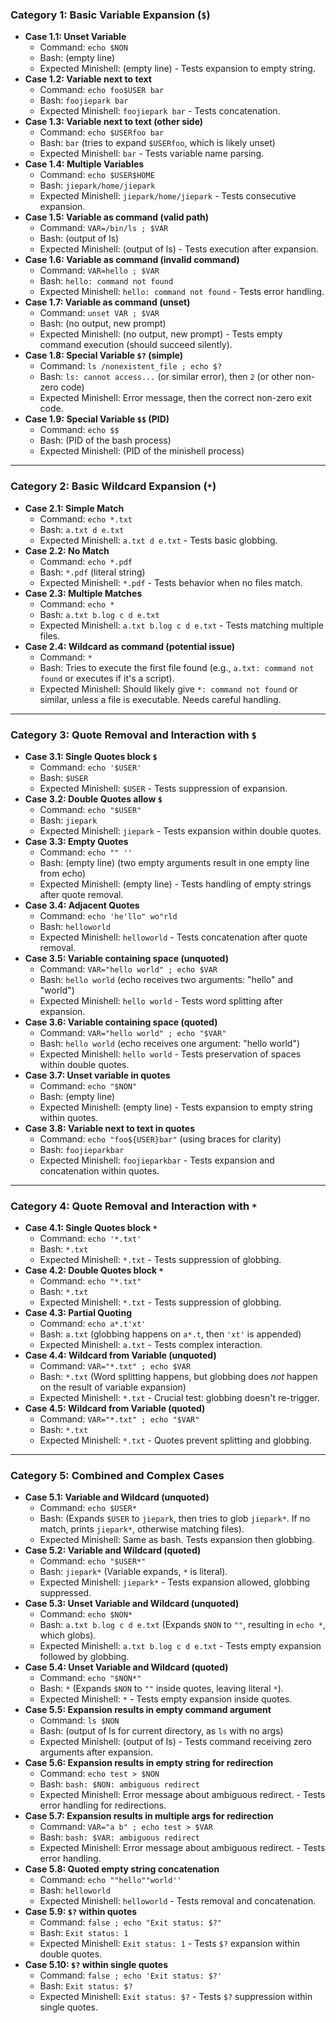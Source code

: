 

### Category 1: Basic Variable Expansion (`$`)

*   **Case 1.1: Unset Variable**
    *   Command: `echo $NON`
    *   Bash: (empty line)
    *   Expected Minishell: (empty line) - Tests expansion to empty string.
*   **Case 1.2: Variable next to text**
    *   Command: `echo foo$USER bar`
    *   Bash: `foojiepark bar`
    *   Expected Minishell: `foojiepark bar` - Tests concatenation.
*   **Case 1.3: Variable next to text (other side)**
    *   Command: `echo $USERfoo bar`
    *   Bash: `bar` (tries to expand `$USERfoo`, which is likely unset)
    *   Expected Minishell: `bar` - Tests variable name parsing.
*   **Case 1.4: Multiple Variables**
    *   Command: `echo $USER$HOME`
    *   Bash: `jiepark/home/jiepark`
    *   Expected Minishell: `jiepark/home/jiepark` - Tests consecutive expansion.
*   **Case 1.5: Variable as command (valid path)**
    *   Command: `VAR=/bin/ls ; $VAR`
    *   Bash: (output of ls)
    *   Expected Minishell: (output of ls) - Tests execution after expansion.
*   **Case 1.6: Variable as command (invalid command)**
    *   Command: `VAR=hello ; $VAR`
    *   Bash: `hello: command not found`
    *   Expected Minishell: `hello: command not found` - Tests error handling.
*   **Case 1.7: Variable as command (unset)**
    *   Command: `unset VAR ; $VAR`
    *   Bash: (no output, new prompt)
    *   Expected Minishell: (no output, new prompt) - Tests empty command execution (should succeed silently).
*   **Case 1.8: Special Variable `$?` (simple)**
    *   Command: `ls /nonexistent_file ; echo $?`
    *   Bash: `ls: cannot access...` (or similar error), then `2` (or other non-zero code)
    *   Expected Minishell: Error message, then the correct non-zero exit code.
*   **Case 1.9: Special Variable `$$` (PID)**
    *   Command: `echo $$`
    *   Bash: (PID of the bash process)
    *   Expected Minishell: (PID of the minishell process)

---

### Category 2: Basic Wildcard Expansion (`*`)

*   **Case 2.1: Simple Match**
    *   Command: `echo *.txt`
    *   Bash: `a.txt d e.txt`
    *   Expected Minishell: `a.txt d e.txt` - Tests basic globbing.
*   **Case 2.2: No Match**
    *   Command: `echo *.pdf`
    *   Bash: `*.pdf` (literal string)
    *   Expected Minishell: `*.pdf` - Tests behavior when no files match.
*   **Case 2.3: Multiple Matches**
    *   Command: `echo *`
    *   Bash: `a.txt b.log c d e.txt`
    *   Expected Minishell: `a.txt b.log c d e.txt` - Tests matching multiple files.
*   **Case 2.4: Wildcard as command (potential issue)**
    *   Command: `*`
    *   Bash: Tries to execute the first file found (e.g., `a.txt: command not found` or executes if it's a script).
    *   Expected Minishell: Should likely give `*: command not found` or similar, unless a file is executable. Needs careful handling.

---

### Category 3: Quote Removal and Interaction with `$`

*   **Case 3.1: Single Quotes block `$`**
    *   Command: `echo '$USER'`
    *   Bash: `$USER`
    *   Expected Minishell: `$USER` - Tests suppression of expansion.
*   **Case 3.2: Double Quotes allow `$`**
    *   Command: `echo "$USER"`
    *   Bash: `jiepark`
    *   Expected Minishell: `jiepark` - Tests expansion within double quotes.
*   **Case 3.3: Empty Quotes**
    *   Command: `echo "" ''`
    *   Bash: (empty line) (two empty arguments result in one empty line from echo)
    *   Expected Minishell: (empty line) - Tests handling of empty strings after quote removal.
*   **Case 3.4: Adjacent Quotes**
    *   Command: `echo 'he'llo" wo"rld`
    *   Bash: `helloworld`
    *   Expected Minishell: `helloworld` - Tests concatenation after quote removal.
*   **Case 3.5: Variable containing space (unquoted)**
    *   Command: `VAR="hello world" ; echo $VAR`
    *   Bash: `hello world` (echo receives two arguments: "hello" and "world")
    *   Expected Minishell: `hello world` - Tests word splitting after expansion.
*   **Case 3.6: Variable containing space (quoted)**
    *   Command: `VAR="hello world" ; echo "$VAR"`
    *   Bash: `hello world` (echo receives one argument: "hello world")
    *   Expected Minishell: `hello world` - Tests preservation of spaces within double quotes.
*   **Case 3.7: Unset variable in quotes**
    *   Command: `echo "$NON"`
    *   Bash: (empty line)
    *   Expected Minishell: (empty line) - Tests expansion to empty string within quotes.
*   **Case 3.8: Variable next to text in quotes**
    *   Command: `echo "foo${USER}bar"` (using braces for clarity)
    *   Bash: `foojieparkbar`
    *   Expected Minishell: `foojieparkbar` - Tests expansion and concatenation within quotes.

---

### Category 4: Quote Removal and Interaction with `*`

*   **Case 4.1: Single Quotes block `*`**
    *   Command: `echo '*.txt'`
    *   Bash: `*.txt`
    *   Expected Minishell: `*.txt` - Tests suppression of globbing.
*   **Case 4.2: Double Quotes block `*`**
    *   Command: `echo "*.txt"`
    *   Bash: `*.txt`
    *   Expected Minishell: `*.txt` - Tests suppression of globbing.
*   **Case 4.3: Partial Quoting**
    *   Command: `echo a*.t'xt'`
    *   Bash: `a.txt` (globbing happens on `a*.t`, then `'xt'` is appended)
    *   Expected Minishell: `a.txt` - Tests complex interaction.
*   **Case 4.4: Wildcard from Variable (unquoted)**
    *   Command: `VAR="*.txt" ; echo $VAR`
    *   Bash: `*.txt` (Word splitting happens, but globbing does *not* happen on the result of variable expansion)
    *   Expected Minishell: `*.txt` - Crucial test: globbing doesn't re-trigger.
*   **Case 4.5: Wildcard from Variable (quoted)**
    *   Command: `VAR="*.txt" ; echo "$VAR"`
    *   Bash: `*.txt`
    *   Expected Minishell: `*.txt` - Quotes prevent splitting and globbing.

---

### Category 5: Combined and Complex Cases

*   **Case 5.1: Variable and Wildcard (unquoted)**
    *   Command: `echo $USER*`
    *   Bash: (Expands `$USER` to `jiepark`, then tries to glob `jiepark*`. If no match, prints `jiepark*`, otherwise matching files).
    *   Expected Minishell: Same as bash. Tests expansion then globbing.
*   **Case 5.2: Variable and Wildcard (quoted)**
    *   Command: `echo "$USER*"`
    *   Bash: `jiepark*` (Variable expands, `*` is literal).
    *   Expected Minishell: `jiepark*` - Tests expansion allowed, globbing suppressed.
*   **Case 5.3: Unset Variable and Wildcard (unquoted)**
    *   Command: `echo $NON*`
    *   Bash: `a.txt b.log c d e.txt` (Expands `$NON` to `""`, resulting in `echo *`, which globs).
    *   Expected Minishell: `a.txt b.log c d e.txt` - Tests empty expansion followed by globbing.
*   **Case 5.4: Unset Variable and Wildcard (quoted)**
    *   Command: `echo "$NON*"`
    *   Bash: `*` (Expands `$NON` to `""` inside quotes, leaving literal `*`).
    *   Expected Minishell: `*` - Tests empty expansion inside quotes.
*   **Case 5.5: Expansion results in empty command argument**
    *   Command: `ls $NON`
    *   Bash: (output of ls for current directory, as `ls` with no args)
    *   Expected Minishell: (output of ls) - Tests command receiving zero arguments after expansion.
*   **Case 5.6: Expansion results in empty string for redirection**
    *   Command: `echo test > $NON`
    *   Bash: `bash: $NON: ambiguous redirect`
    *   Expected Minishell: Error message about ambiguous redirect. - Tests error handling for redirections.
*   **Case 5.7: Expansion results in multiple args for redirection**
    *   Command: `VAR="a b" ; echo test > $VAR`
    *   Bash: `bash: $VAR: ambiguous redirect`
    *   Expected Minishell: Error message about ambiguous redirect. - Tests error handling.
*   **Case 5.8: Quoted empty string concatenation**
    *   Command: `echo ""hello""world''`
    *   Bash: `helloworld`
    *   Expected Minishell: `helloworld` - Tests removal and concatenation.
*   **Case 5.9: `$?` within quotes**
    *   Command: `false ; echo "Exit status: $?"`
    *   Bash: `Exit status: 1`
    *   Expected Minishell: `Exit status: 1` - Tests `$?` expansion within double quotes.
*   **Case 5.10: `$?` within single quotes**
    *   Command: `false ; echo 'Exit status: $?'`
    *   Bash: `Exit status: $?`
    *   Expected Minishell: `Exit status: $?` - Tests `$?` suppression within single quotes.

